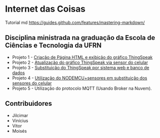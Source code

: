 
# Internet das Coisas

Tutorial md https://guides.github.com/features/mastering-markdown/


## Disciplina ministrada na graduação da Escola de Ciências e Tecnologia da UFRN


* Projeto 1 - [Criação de Página HTML e exibição do gráfico ThingSpeak](projeto1/readme.md)
* Projeto 2 - [Atualização do gráfico ThingSpeak via sensor do celular](projeto2/readme.md)
* Projeto 3 - [Substituição do ThingSpeak por sistema web e banco de dados](projeto3/readme.md)
* Projeto 4 - [Utilização do NODEMCU+sensores em substituição dos sensores do celular](projeto4/readme.md)
* Projeto 5 - Utilização do protocolo MQTT (Usando Broker na Nuvem).


## Contribuidores 

- Jilcimar
- Vinícius
- Vitor
- Moisés


